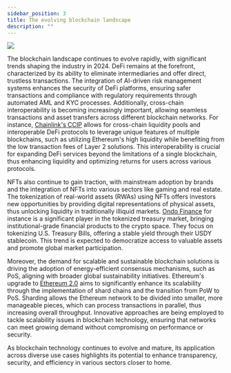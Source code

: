```yaml
---
sidebar_position: 3
title: The evolving blockchain landscape
description: ""
---
```

![](/img/chapter3.png)

The blockchain landscape continues to evolve rapidly, with significant trends shaping the industry in 2024. DeFi remains at the forefront, characterized by its ability to eliminate intermediaries and offer direct, trustless transactions. The integration of AI-driven risk management systems enhances the security of DeFi platforms, ensuring safer transactions and compliance with regulatory requirements through automated AML and KYC processes. Additionally, cross-chain interoperability is becoming increasingly important, allowing seamless transactions and asset transfers across different blockchain networks. For instance, [Chainlink's CCIP](https://chain.link/cross-chain) allows for cross-chain liquidity pools and interoperable DeFi protocols to leverage unique features of multiple blockchains, such as utilizing Ethereum's high liquidity while benefiting from the low transaction fees of Layer 2 solutions. This interoperability is crucial for expanding DeFi services beyond the limitations of a single blockchain, thus enhancing liquidity and optimizing returns for users across various protocols.

NFTs also continue to gain traction, with mainstream adoption by brands and the integration of NFTs into various sectors like gaming and real estate. The tokenization of real-world assets (RWAs) using NFTs offers investors new opportunities by providing digital representations of physical assets, thus unlocking liquidity in traditionally illiquid markets. [Ondo Finance](https://ondo.finance/) for instance is a significant player in the tokenized treasury market, bringing institutional-grade financial products to the crypto space. They focus on tokenizing U.S. Treasury Bills, offering a stable yield through their USDY stablecoin. This trend is expected to democratize access to valuable assets and promote global market participation. 

Moreover, the demand for scalable and sustainable blockchain solutions is driving the adoption of energy-efficient consensus mechanisms, such as PoS, aligning with broader global sustainability initiatives. Ethereum's upgrade to [Ethereum 2.0](https://ethereum.org/en/roadmap/) aims to significantly enhance its scalability through the implementation of shard chains and the transition from PoW to PoS. Sharding allows the Ethereum network to be divided into smaller, more manageable pieces, which can process transactions in parallel, thus increasing overall throughput. Innovative approaches are being employed to tackle scalability issues in blockchain technology, ensuring that networks can meet growing demand without compromising on performance or security.

As blockchain technology continues to evolve and mature, its application across diverse use cases highlights its potential to enhance transparency, security, and efficiency in various sectors closer to home.

